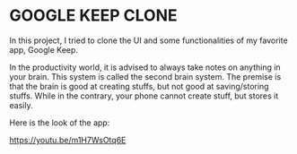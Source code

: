 # GOOGLE KEEP CLONE

In this project, I tried to clone the UI and some functionalities of my favorite app, Google Keep.

In the productivity world, it is advised to always take notes on anything in your brain. This system is called the second brain system. The premise is that the brain is good at creating stuffs, but not good at saving/storing stuffs. While in the contrary, your phone cannot create stuff, but stores it easily.

Here is the look of the app:

https://youtu.be/m1H7WsOtq6E